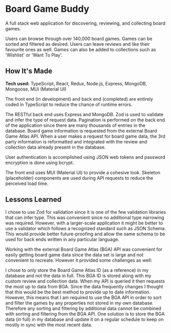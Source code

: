 # Board Game Buddy

A full stack web application for discovering, reviewing, and collecting board games. 

Users can browse through over 140,000 board games. Games can be sorted and filtered as desired. Users can leave reviews and like their favourite ones as well. Games can also be added to collections such as 'Wishlist' or 'Want To Play'.

## How It's Made

**Tech used:** TypeScript, React, Redux, Node.js, Express, MongoDB, Mongoose, MUI (Material UI)

The front end (in development) and back end (completed) are entirely coded in TypeScript to reduce the chance of runtime errors.

The RESTful back end uses Express and MongoDB. Zod is used to validate and infer the type of request data. Pagination is performed on the back end of the application since there are many thousands of entries in the database. Board game information is requested from the external Board Game Atlas API. When a user makes a request for board game data, the 3rd party information is reformatted and integrated with the review and collection data already present in the database.

User authentication is accomplished using JSON web tokens and password encryption is done using bcrypt.

The front end uses MUI (Material UI) to provide a cohesive look. Skeleton (placeholder) components are used during API requests to reduce the perceived load time.

## Lessons Learned

I chose to use Zod for validation since it is one of the few validation libraries that can infer type. This was convenient since no additional type narrowing was required. However, with a larger-scale application it might be better to use a validator which follows a recognized standard such as JSON Schema. This would provide better future-proofing and allow the same schema to be used for back ends written in any particular language.

Working with the external Board Game Atlas (BGA) API was convenient for easily getting board game data since the data set is large and not convenient to recreate. However it provided some challenges as well:

I chose to only store the Board Game Atlas ID (as a reference) in my database and not the data in full. This BGA ID is stored along with my custom review and collection data. When my API is queried it then requests the most up to data from BGA. Since the data frequently changes I thought that this would be the best method to provide up to date information. However, this means that I am required to use the BGA API in order to sort and filter the games by any properties not stored in my own database. Therefore any sorting and filtering by additional data cannot be combined with sorting and filtering from the BGA API. One solution is to store the BGA data (in full) in my database and update it on a regular schedule to keep on mostly in sync with the most recent data.




